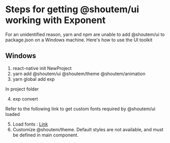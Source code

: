 # Steps for getting @shoutem/ui working with Exponent #

For an unidentified reason, yarn and npm are unable to add @shoutem/ui to package.json on a Windows machine.
Here's how to use the UI toolkit

## Windows ##

1. react-native init NewProject
2. yarn add @shoutem/ui @shoutem/theme @shoutem/animation
3. yarn global add exp

In project folder

4. exp convert

Refer to the following link to get custom fonts required by @shoutem/ui loaded

5. Load fonts : [Link](https://github.com/exponentjs/shoutem-example/blob/master/main.js#L20-L36)
6. Customize @shoutem/theme. Default styles are not available, and must be defined in main component.
